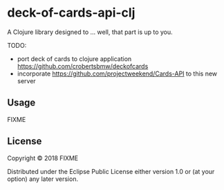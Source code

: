 # deck-of-cards-api-clj

A Clojure library designed to ... well, that part is up to you.


TODO:

- port deck of cards to clojure application https://github.com/crobertsbmw/deckofcards
- incorporate https://github.com/projectweekend/Cards-API to this new server 

## Usage

FIXME

## License

Copyright © 2018 FIXME

Distributed under the Eclipse Public License either version 1.0 or (at
your option) any later version.
